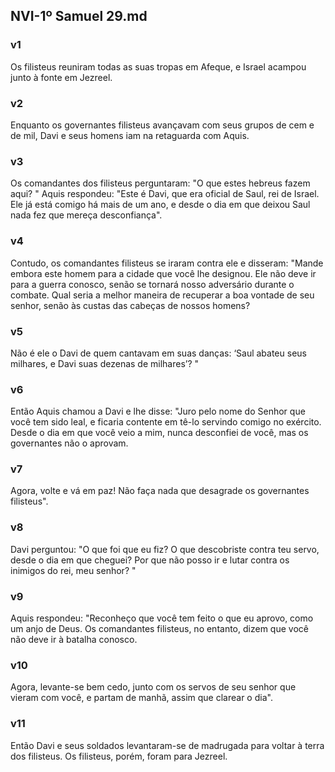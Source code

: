 ## NVI-1º Samuel 29.md
### v1
 Os filisteus reuniram todas as suas tropas em Afeque, e Israel acampou junto à fonte em Jezreel.
### v2
 Enquanto os governantes filisteus avançavam com seus grupos de cem e de mil, Davi e seus homens iam na retaguarda com Aquis.
### v3
 Os comandantes dos filisteus perguntaram: "O que estes hebreus fazem aqui? " Aquis respondeu: "Este é Davi, que era oficial de Saul, rei de Israel. Ele já está comigo há mais de um ano, e desde o dia em que deixou Saul nada fez que mereça desconfiança".
### v4
 Contudo, os comandantes filisteus se iraram contra ele e disseram: "Mande embora este homem para a cidade que você lhe designou. Ele não deve ir para a guerra conosco, senão se tornará nosso adversário durante o combate. Qual seria a melhor maneira de recuperar a boa vontade de seu senhor, senão às custas das cabeças de nossos homens?
### v5
 Não é ele o Davi de quem cantavam em suas danças: ‘Saul abateu seus milhares, e Davi suas dezenas de milhares’? "
### v6
 Então Aquis chamou a Davi e lhe disse: "Juro pelo nome do Senhor que você tem sido leal, e ficaria contente em tê-lo servindo comigo no exército. Desde o dia em que você veio a mim, nunca desconfiei de você, mas os governantes não o aprovam.
### v7
 Agora, volte e vá em paz! Não faça nada que desagrade os governantes filisteus".
### v8
 Davi perguntou: "O que foi que eu fiz? O que descobriste contra teu servo, desde o dia em que cheguei? Por que não posso ir e lutar contra os inimigos do rei, meu senhor? "
### v9
 Aquis respondeu: "Reconheço que você tem feito o que eu aprovo, como um anjo de Deus. Os comandantes filisteus, no entanto, dizem que você não deve ir à batalha conosco.
### v10
 Agora, levante-se bem cedo, junto com os servos de seu senhor que vieram com você, e partam de manhã, assim que clarear o dia".
### v11
 Então Davi e seus soldados levantaram-se de madrugada para voltar à terra dos filisteus. Os filisteus, porém, foram para Jezreel.
